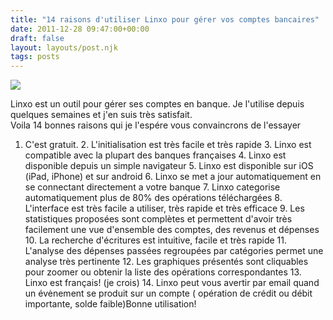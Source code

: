 ```yaml
---
title: "14 raisons d'utiliser Linxo pour gérer vos comptes bancaires"
date: 2011-12-28 09:47:00+00:00
draft: false
layout: layouts/post.njk
tags: posts
---
```


[![](http://www.annuaire.com/uploads/522/515/522515667/logo-linxo-institutionnel.jpg)
](http://www.annuaire.com/uploads/522/515/522515667/logo-linxo-institutionnel.jpg)


Linxo est un outil pour gérer ses comptes en banque. Je l'utilise depuis quelques semaines et j'en suis très satisfait.  
Voila 14 bonnes raisons qui je l'espére vous convaincrons de l'essayer  
  1. C'est gratuit.  2. L'initialisation est très facile et très rapide  3. Linxo est compatible avec la plupart des banques françaises  4. Linxo est disponible depuis un simple navigateur  5. Linxo est disponible sur iOS (iPad, iPhone) et sur android  6. Linxo se met a jour automatiquement en se connectant directement a votre banque  7. Linxo categorise automatiquement plus de 80% des opérations téléchargées  8. L'interface est très facile a utiliser, très rapide et très efficace  9. Les statistiques proposées sont complètes et permettent d'avoir très facilement une vue d'ensemble des comptes, des revenus et dépenses  10. La recherche d'écritures est intuitive, facile et très rapide  11. L'analyse des dépenses passées regroupées par catégories permet une analyse très pertinente  12. Les graphiques présentés sont cliquables pour zoomer ou obtenir la liste des opérations correspondantes  13. Linxo est français! (je crois)  14. Linxo peut vous avertir par email quand un évėnement se produit sur un compte ( opération de crédit ou débit importante, solde faible)Bonne utilisation!
